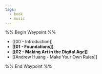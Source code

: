 ```yaml
---
tags:
  - book
  - music
---
```


%% Begin Waypoint %%
- [[00 - Introduction]]
- **[[01 - Foundations]]**
- **[[02 - Making Art in the Digital Age]]**
- [[Andrew Huang - Make Your Own Rules]]

%% End Waypoint %%
